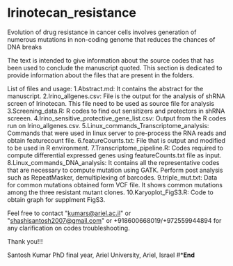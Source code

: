 # Irinotecan_resistance
Evolution of drug resistance in cancer cells involves generation of numerous mutations in non-coding genome that reduces the chances of DNA breaks

The text is intended to give information about the source codes that has been used to conclude the manuscript quoted.
This section is dedicated to provide information about the files that are present in the folders.

List of files and usage:
1.Abstract.md: It contains the abstract for the manuscript.
2.Irino_allgenes.csv: File is the output for the analysis of shRNA screen of Irinotecan. This file need to be used as source file for analysis
3.Screening_data.R: R codes to find out sensitizers and protectors in shRNA screeen.
4.Irino_sensitive_protective_gene_list.csv: Output from the R codes run on Irino_allgenes.csv.
5.Linux_commands_Transcriptome_analysis: Commands that were used in linux server to pre-process the RNA reads and obtain featurecount file.
6.featureCounts.txt: File that is output and modified to be used in R environment.
7.Transcriptome_pipeline.R: Codes required to compute differential expressed genes using featureCounts.txt file as input.
8.Linux_commands_DNA_analysis: It contains all the representative codes that are necessary to compute mutation using GATK. Perform post analysis such as RepeatMasker, demultiplexing of barcodes.
9.triple_mut.txt: Data for common mutations obtained form VCF file. It shows common mutations among the three resistant mutant clones.
10.Karyoplot_FigS3.R: Code to obtain graph for supplment FigS3.

Feel free to contact "kumars@ariel.ac.il" or "shashisantosh2007@gmail.com" or +918600668019/+972559944894 for any clarification on codes troubleshooting.

Thank you!!!

Santosh Kumar
PhD final year, Ariel University, Ariel, Israel
#*******End******
